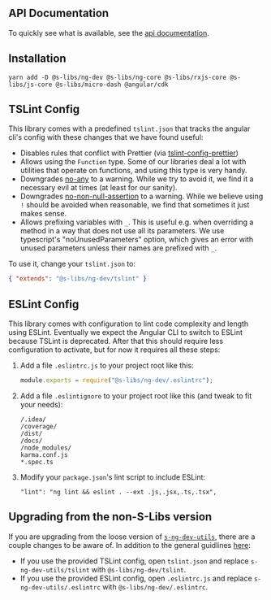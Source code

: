 ## API Documentation

To quickly see what is available, see the [api documentation](https://simontonsoftware.github.io/s-libs/ng-dev).

## Installation

```
yarn add -D @s-libs/ng-dev @s-libs/ng-core @s-libs/rxjs-core @s-libs/js-core @s-libs/micro-dash @angular/cdk
```

## TSLint Config

This library comes with a predefined `tslint.json` that tracks the angular cli's config with these changes that we have found useful:

- Disables rules that conflict with Prettier (via [tslint-config-prettier](https://github.com/prettier/tslint-config-prettier))
- Allows using the `Function` type. Some of our libraries deal a lot with utilities that operate on functions, and using this type is very handy.
- Downgrades [no-any]() to a warning. While we try to avoid it, we find it a necessary evil at times (at least for our sanity).
- Downgrades [no-non-null-assertion](https://palantir.github.io/tslint/rules/no-non-null-assertion/) to a warning. While we believe using `!` should be avoided when reasonable, we find that sometimes it just makes sense.
- Allows prefixing variables with `_`. This is useful e.g. when overriding a method in a way that does not use all its parameters. We use typescript's "noUnusedParameters" option, which gives an error with unused parameters unless their names are prefixed with `_`.

To use it, change your `tslint.json` to:

```json
{ "extends": "@s-libs/ng-dev/tslint" }
```

## ESLint Config

This library comes with configuration to lint code complexity and length using ESLint. Eventually we expect the Angular CLI to switch to ESLint because TSLint is deprecated. After that this should require less configuration to activate, but for now it requires all these steps:

1. Add a file `.eslintrc.js` to your project root like this:

   ```js
   module.exports = require("@s-libs/ng-dev/.eslintrc");
   ```

1. Add a file `.eslintignore` to your project root like this (and tweak to fit your needs):

   ```
   /.idea/
   /coverage/
   /dist/
   /docs/
   /node_modules/
   karma.conf.js
   *.spec.ts
   ```

1. Modify your `package.json`'s lint script to include ESLint:
   ```
   "lint": "ng lint && eslint . --ext .js,.jsx,.ts,.tsx",
   ```

## Upgrading from the non-S-Libs version

If you are upgrading from the loose version of [`s-ng-dev-utils`](https://github.com/simontonsoftware/s-ng-dev-utils), there are a couple changes to be aware of. In addition to the general guidlines [here](https://github.com/simontonsoftware/s-libs/#upgrading-from-the-loose-packages):

- If you use the provided TSLint config, open `tslint.json` and replace `s-ng-dev-utils/tslint` with `@s-libs/ng-dev/tslint`.
- If you use the provided ESLint config, open `.eslintrc.js` and replace `s-ng-dev-utils/.eslintrc` with `@s-libs/ng-dev/.eslintrc`.

